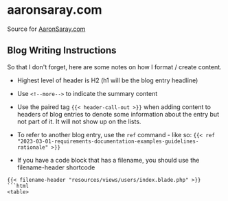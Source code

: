 # aaronsaray.com
Source for [AaronSaray.com](https://aaronsaray.com)

## Blog Writing Instructions

So that I don't forget, here are some notes on how I format / create content.

* Highest level of header is H2 (h1 will be the blog entry headline)

* Use `<!--more-->` to indicate the summary content

* Use the paired tag `{{< header-call-out >}}` when adding content to headers of blog entries to denote some information about the entry but not part of it. It will not show up on the lists.

* To refer to another blog entry, use the `ref` command - like so: `{{< ref "2023-03-01-requirements-documentation-examples-guidelines-rationale" >}}`

* If you have a code block that has a filename, you should use the filename-header shortcode
```
{{< filename-header "resources/views/users/index.blade.php" >}}
```html
<table>
```
